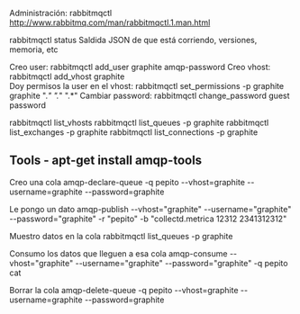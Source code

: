 Administración: rabbitmqctl
http://www.rabbitmq.com/man/rabbitmqctl.1.man.html

rabbitmqctl status
Saldida JSON de que está corriendo, versiones, memoria, etc


Creo user: rabbitmqctl add_user graphite amqp-password
Creo vhost: rabbitmqctl add_vhost graphite  
Doy permisos la user en el vhost: rabbitmqctl set_permissions -p graphite graphite ".*" ".*" ".*"
Cambiar password: rabbitmqctl change_password guest password


rabbitmqctl list_vhosts
rabbitmqctl list_queues -p graphite
rabbitmqctl list_exchanges -p graphite
rabbitmqctl list_connections -p graphite


## Tools - apt-get install amqp-tools ##

Creo una cola
amqp-declare-queue -q pepito --vhost=graphite --username=graphite --password=graphite

Le pongo un dato
amqp-publish --vhost="graphite" --username="graphite" --password="graphite" -r "pepito" -b "collectd.metrica 12312 2341312312"

Muestro datos en la cola
rabbitmqctl list_queues -p graphite

Consumo los datos que lleguen a esa cola
amqp-consume --vhost="graphite" --username="graphite" --password="graphite" -q pepito cat

Borrar la cola
amqp-delete-queue -q pepito --vhost=graphite --username=graphite --password=graphite

